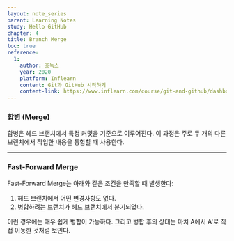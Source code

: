 ```yaml
---
layout: note_series
parent: Learning Notes
study: Hello GitHub
chapter: 4
title: Branch Merge
toc: true
reference:
  1: 
    author: 호눅스
    year: 2020
    platform: Inflearn
    content: Git과 GitHub 시작하기
    content-link: https://www.inflearn.com/course/git-and-github/dashboard
---
```


### 합병 (Merge)

합병은 헤드 브랜치에서 특정 커밋을 기준으로 이루어진다. 이 과정은 주로 두 개의 다른 브랜치에서 작업한 내용을 통합할 때 사용한다.

---

### Fast-Forward Merge

Fast-Forward Merge는 아래와 같은 조건을 만족할 때 발생한다:

1. 헤드 브랜치에서 어떤 변경사항도 없다.
2. 병합하려는 브랜치가 헤드 브랜치에서 분기되었다.

이런 경우에는 매우 쉽게 병합이 가능하다. 그리고 병합 후의 상태는 마치 A에서 A'로 직접 이동한 것처럼 보인다.